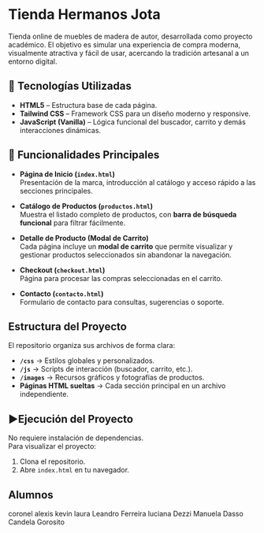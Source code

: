 # Tienda Hermanos Jota

Tienda online de muebles de madera de autor, desarrollada como proyecto académico. El objetivo es simular una experiencia de compra moderna, visualmente atractiva y fácil de usar, acercando la tradición artesanal a un entorno digital.

## 🚀 Tecnologías Utilizadas
- **HTML5** – Estructura base de cada página.
- **Tailwind CSS** – Framework CSS para un diseño moderno y responsive.
- **JavaScript (Vanilla)** – Lógica funcional del buscador, carrito y demás interacciones dinámicas.

## 🛒 Funcionalidades Principales
- **Página de Inicio (`index.html`)**  
  Presentación de la marca, introducción al catálogo y acceso rápido a las secciones principales.

- **Catálogo de Productos (`productos.html`)**  
  Muestra el listado completo de productos, con **barra de búsqueda funcional** para filtrar fácilmente.

- **Detalle de Producto (Modal de Carrito)**  
  Cada página incluye un **modal de carrito** que permite visualizar y gestionar productos seleccionados sin abandonar la navegación.

- **Checkout (`checkout.html`)**  
  Página para procesar las compras seleccionadas en el carrito.

- **Contacto (`contacto.html`)**  
  Formulario de contacto para consultas, sugerencias o soporte.

##  Estructura del Proyecto
El repositorio organiza sus archivos de forma clara:
- **`/css`** → Estilos globales y personalizados.
- **`/js`** → Scripts de interacción (buscador, carrito, etc.).
- **`/images`** → Recursos gráficos y fotografías de productos.
- **Páginas HTML sueltas** → Cada sección principal en un archivo independiente.

## ▶Ejecución del Proyecto
No requiere instalación de dependencias.  
Para visualizar el proyecto:
1. Clona el repositorio.
2. Abre `index.html` en tu navegador.

##  Alumnos
coronel alexis
kevin laura
Leandro Ferreira
luciana Dezzi
Manuela Dasso
Candela Gorosito



